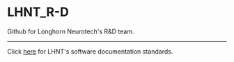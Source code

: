 # LHNT_R-D
Github for Longhorn Neurotech's R&amp;D team.

---

Click [here](https://github.com/LonghornNeurotech/SoftwareDocumentation) for LHNT's software documentation standards.
